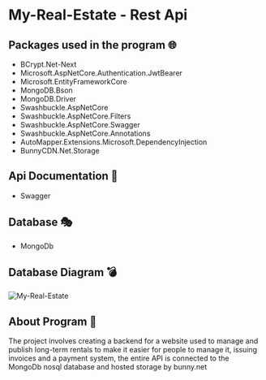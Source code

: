 # My-Real-Estate - Rest Api

## Packages used in the program :globe_with_meridians:
- BCrypt.Net-Next
- Microsoft.AspNetCore.Authentication.JwtBearer
- Microsoft.EntityFrameworkCore
- MongoDB.Bson
- MongoDB.Driver
- Swashbuckle.AspNetCore
- Swashbuckle.AspNetCore.Filters
- Swashbuckle.AspNetCore.Swagger
- Swashbuckle.AspNetCore.Annotations
- AutoMapper.Extensions.Microsoft.DependencyInjection
- BunnyCDN.Net.Storage
## Api Documentation :battery:
- Swagger
## Database :performing_arts:
- MongoDb
## Database Diagram :bomb:
![My-Real-Estate](https://github.com/Piotrek5994/My-Real-Estate/assets/93675867/85efa437-d164-403d-9128-a7bdadda53fa)

## About Program :ocean:
The project involves creating a backend for a website used to manage and publish long-term rentals to make it easier for people to manage it,
issuing invoices and a payment system, the entire API is connected to the MongoDb nosql database and hosted storage by bunny.net
